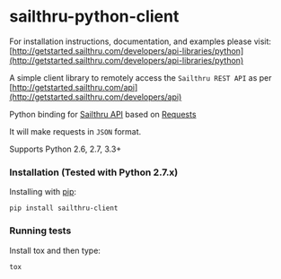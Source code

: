 sailthru-python-client
======================


For installation instructions, documentation, and examples please visit:
[http://getstarted.sailthru.com/developers/api-libraries/python](http://getstarted.sailthru.com/developers/api-libraries/python)

A simple client library to remotely access the `Sailthru REST API` as per [http://getstarted.sailthru.com/api](http://getstarted.sailthru.com/developers/api)

Python binding for [Sailthru API](http://getstarted.sailthru.com/api) based on [Requests](http://docs.python-requests.org/en/latest/)

It will make requests in `JSON` format.

Supports Python 2.6, 2.7, 3.3+

### Installation (Tested with Python 2.7.x)

Installing with [pip](http://www.pip-installer.org/):

    pip install sailthru-client
    
### Running tests
Install tox and then type:

    tox
